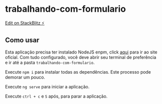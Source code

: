 # trabalhando-com-formulario

[Edit on StackBlitz ⚡️](https://stackblitz.com/edit/trabalhando-com-formulario)


## Como usar
Esta aplicação precisa ter instalado NodeJS enpm, click [aqui](https://nodejs.org/) para ir ao site oficial.
Com tudo configurado, você deve abrir seu terminal de preferência e ir até a pasta `trabalhando-com-formulario`.

Execute `npm i` para instalar todas as dependências. Este processo pode demorar um pouco.

Execute `ng serve` para iniciar a aplicação.

Execute `ctrl + c` e `S` após, para parar a aplicação.
